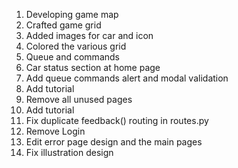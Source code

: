 1. Developing game map
2. Crafted game grid
3. Added images for car and icon
4. Colored the various grid
5. Queue and commands
6. Car status section at home page
7. Add queue commands alert and modal validation
8. Add tutorial
9. Remove all unused pages
10. Add tutorial
11. Fix duplicate feedback() routing in routes.py
12. Remove Login
13. Edit error page design and the main pages
14. Fix illustration design